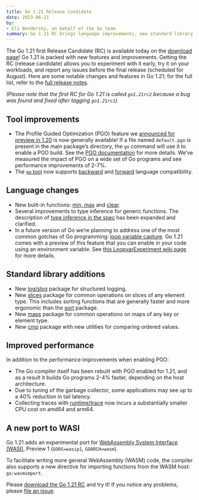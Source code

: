 ```yaml
---
title: Go 1.21 Release Candidate
date: 2023-06-21
by:
- Eli Bendersky, on behalf of the Go team
summary: Go 1.21 RC brings language improvements, new standard library packages, PGO GA, backward and forward compatibility in the toolchain and faster builds.
---
```


The Go 1.21 first Release Candidate (RC) is available today on the [download
page](/dl/#go1.21rc2)! Go 1.21 is packed with new features and improvements.
Getting the RC (release candidate) allows you to experiment with it early, try
it on your workloads, and report any issues before the final release (scheduled
for August). Here are some notable changes and features in Go 1.21; for the full
list, refer to the [full release notes](https://tip.golang.org/doc/go1.21).

*(Please note that the first RC for Go 1.21 is called `go1.21rc2`
because a bug was found and fixed after tagging `go1.21rc1`)*

## Tool improvements

- The Profile Guided Optimization (PGO) feature we [announced for preview in
  1.20](/blog/pgo-preview) is now generally available! If a file named
  `default.pgo` is present in the main package’s directory, the `go` command
  will use it to enable a PGO build. See the [PGO documentation](/doc/pgo) for
  more details. We’ve measured the impact of PGO on a wide set of Go programs and
  see performance improvements of 2-7%.
- The [`go` tool](/cmd/go) now supports [backward](https://tip.golang.org/doc/godebug)
  and [forward](/doc/toolchain) language compatibility.

## Language changes

- New built-in functions: [min, max](https://tip.golang.org/ref/spec#Min_and_max)
  and [clear](https://tip.golang.org/ref/spec#Clear).
- Several improvements to type inference for generic functions. The description of
  [type inference in the spec](https://tip.golang.org/ref/spec#Type_inference)
  has been expanded and clarified.
- In a future version of Go we’re planning to address one of the most common
  gotchas of Go programming:
  [loop variable capture](/wiki/CommonMistakes).
  Go 1.21 comes with a preview of this feature that you can enable in your code
  using an environment variable. See [this LoopvarExperiment wiki
  page](/wiki/LoopvarExperiment) for more details.

## Standard library additions

- New [log/slog](https://tip.golang.org/pkg/log/slog) package for structured logging.
- New [slices](https://tip.golang.org/pkg/slices) package for common operations
  on slices of any element type. This includes sorting functions that are generally
  faster and more ergonomic than the [sort](https://tip.golang.org/pkg/sort) package.
- New [maps](https://tip.golang.org/pkg/maps) package for common operations on maps
  of any key or element type.
- New [cmp](https://tip.golang.org/pkg/cmp) package with new utilities for comparing
  ordered values.

## Improved performance

In addition to the performance improvements when enabling PGO:

- The Go compiler itself has been rebuilt with PGO enabled for 1.21, and as a
  result it builds Go programs 2-4% faster, depending on the host architecture.
- Due to tuning of the garbage collector, some applications may see up to a 40%
  reduction in tail latency.
- Collecting traces with [runtime/trace](https://pkg.go.dev/runtime/trace) now
  incurs a substantially smaller CPU cost on amd64 and arm64.

## A new port to WASI

Go 1.21 adds an experimental port for [WebAssembly System Interface (WASI)](https://wasi.dev/),
Preview 1 (`GOOS=wasip1`, `GOARCH=wasm`).

To facilitate writing more general WebAssembly (WASM) code, the compiler also
supports a new directive for importing functions from the WASM host:
`go:wasmimport`.

Please [download the Go 1.21 RC](/dl/#go1.21rc2) and try it! If you notice any
problems, please [file an issue](/issue/new).
